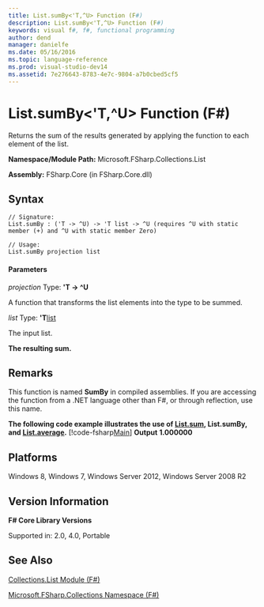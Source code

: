 ```yaml
---
title: List.sumBy<'T,^U> Function (F#)
description: List.sumBy<'T,^U> Function (F#)
keywords: visual f#, f#, functional programming
author: dend
manager: danielfe
ms.date: 05/16/2016
ms.topic: language-reference
ms.prod: visual-studio-dev14
ms.assetid: 7e276643-8783-4e7c-9804-a7b0cbed5cf5 
---
```


# List.sumBy<'T,^U> Function (F#)

Returns the sum of the results generated by applying the function to each element of the list.

**Namespace/Module Path:** Microsoft.FSharp.Collections.List

**Assembly:** FSharp.Core (in FSharp.Core.dll)


## Syntax

```
// Signature:
List.sumBy : ('T -> ^U) -> 'T list -> ^U (requires ^U with static member (+) and ^U with static member Zero)

// Usage:
List.sumBy projection list
```

#### Parameters
*projection*
Type: **'T -&gt; ^U**


A function that transforms the list elements into the type to be summed.


*list*
Type: **'T**[list](http://msdn.microsoft.com/en-us/library/c627b668-477b-4409-91ed-06d7f1b3e4a7)


The input list.



**The resulting sum.**
## Remarks
This function is named **SumBy** in compiled assemblies. If you are accessing the function from a .NET language other than F#, or through reflection, use this name.

**The following code example illustrates the use of [List.sum](http://msdn.microsoft.com/en-us/library/54d47fe3-5ecf-4883-beb5-e915342a17f9), List.sumBy, and [List.average](http://msdn.microsoft.com/en-us/library/2b9a627b-106d-4548-8c4c-ab5058b8f8e1).**
[!code-fsharp[Main](snippets/fslists/snippet11.fs)]
**Output**
**1.000000**
## Platforms
Windows 8, Windows 7, Windows Server 2012, Windows Server 2008 R2


## Version Information
**F# Core Library Versions**

Supported in: 2.0, 4.0, Portable




## See Also
[Collections.List Module &#40;F&#35;&#41;](Collections.List-Module-%5BFSharp%5D.md)

[Microsoft.FSharp.Collections Namespace &#40;F&#35;&#41;](Microsoft.FSharp.Collections-Namespace-%5BFSharp%5D.md)

